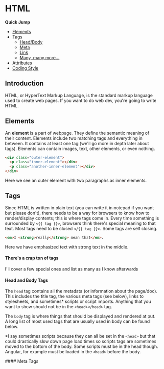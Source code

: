 # HTML

**Quick Jump**

* [Elements](3-html.md#elements)
* [Tags](3-html.md#tags)
  * [Head/Body](3-html.md#tags-head)
  * [Meta](3-html.md#tags-meta)
  * [Link](3-html.md#tags-link)
  * [Many, many more...](3-html.md#tags-rest)
* [Attributes](3-html.md#attributes)
* [Coding Style](3-html.md#style)

## Introduction

HTML, or HyperText Markup Language, is the standard markup language used to
create web pages. If you want to do web dev, you're going to write HTML.

<a name="elements"></a>
## Elements

An **element** is a part of webpage. They define the semantic meaning of their
content. Elements include two matching tags and everything in between. It
contains at least one tag (we'll go more in depth later about tags). Elements
can contain images, text, other elements, or even nothing.

```html
<div class="outer-element">
  <p class="inner-element"></div>
  <p class="another-inner-element"></div>
</div>
```

Here we see an outer element with two paragraphs as inner elements.

<a name="tags"></a>
## Tags

Since HTML is written in plain text (you can write it in notepad if you want
but please don't), there needs to be a way for browsers to know how to
render/display contents; this is where tags come in. Every time something is
surrounded by `<{{ tag }}>`, browsers think there's special meaning to that text.
Most tags need to be closed `</{{ tag }}>`. Some tags are self closing.

```html
<em>I <strong>really</strong> mean that</em>.
```

Here we have emphasized text with strong text in the middle.

#### There's a crap ton of tags

I'll cover a few special ones and list as many as I know afterwards

<a name="tags-head"></a>
#### Head and Body Tags

The `head` tag contains all the metadata (or information about the page/doc).
This includes the title tag, the various meta tags (see below), links to
stylesheets, and sometimes* scripts or script imports. Anything that you want
to show should not be in the `<head></head>` tag.

The `body` tag is where things that should be displayed and rendered at put.
A long list of most used tags that are usually used in body can be found below.

*I say sometimes scripts because they can all be set in the `<head>` but that
could drastically slow down page load times so scripts tags are sometimes moved
to the bottom of the body. Some scripts must be in the head though. Angular,
for example must be loaded in the `<head>` before the body.

<a name="tags-meta">
#### Meta Tags
